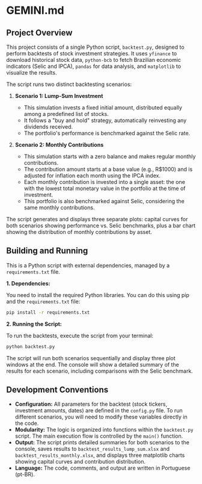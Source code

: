 # GEMINI.md

## Project Overview

This project consists of a single Python script, `backtest.py`, designed to perform backtests of stock investment strategies. It uses `yfinance` to download historical stock data, `python-bcb` to fetch Brazilian economic indicators (Selic and IPCA), `pandas` for data analysis, and `matplotlib` to visualize the results.

The script runs two distinct backtesting scenarios:

1.  **Scenario 1: Lump-Sum Investment**
    *   This simulation invests a fixed initial amount, distributed equally among a predefined list of stocks.
    *   It follows a "buy and hold" strategy, automatically reinvesting any dividends received.
    *   The portfolio's performance is benchmarked against the Selic rate.

2.  **Scenario 2: Monthly Contributions**
    *   This simulation starts with a zero balance and makes regular monthly contributions.
    *   The contribution amount starts at a base value (e.g., R$1000) and is adjusted for inflation each month using the IPCA index.
    *   Each monthly contribution is invested into a single asset: the one with the lowest total monetary value in the portfolio at the time of investment.
    *   This portfolio is also benchmarked against Selic, considering the same monthly contributions.

The script generates and displays three separate plots: capital curves for both scenarios showing performance vs. Selic benchmarks, plus a bar chart showing the distribution of monthly contributions by asset.

## Building and Running

This is a Python script with external dependencies, managed by a `requirements.txt` file.

**1. Dependencies:**

You need to install the required Python libraries. You can do this using pip and the `requirements.txt` file:

```bash
pip install -r requirements.txt
```

**2. Running the Script:**

To run the backtests, execute the script from your terminal:

```bash
python backtest.py
```

The script will run both scenarios sequentially and display three plot windows at the end. The console will show a detailed summary of the results for each scenario, including comparisons with the Selic benchmark.

## Development Conventions

*   **Configuration:** All parameters for the backtest (stock tickers, investment amounts, dates) are defined in the `config.py` file. To run different scenarios, you will need to modify these variables directly in the code.
*   **Modularity:** The logic is organized into functions within the `backtest.py` script. The main execution flow is controlled by the `main()` function.
*   **Output:** The script prints detailed summaries for both scenarios to the console, saves results to `backtest_results_lump_sum.xlsx` and `backtest_results_monthly.xlsx`, and displays three matplotlib charts showing capital curves and contribution distribution.
*   **Language:** The code, comments, and output are written in Portuguese (pt-BR).
